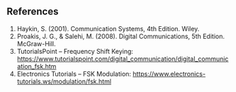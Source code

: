 ## References

1. Haykin, S. (2001). Communication Systems, 4th Edition. Wiley.
2. Proakis, J. G., & Salehi, M. (2008). Digital Communications, 5th Edition. McGraw-Hill.
3. TutorialsPoint – Frequency Shift Keying: https://www.tutorialspoint.com/digital_communication/digital_communication_fsk.htm
4. Electronics Tutorials – FSK Modulation: https://www.electronics-tutorials.ws/modulation/fsk.html
